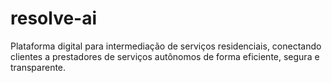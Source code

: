 # resolve-ai
Plataforma digital para intermediação de serviços residenciais, conectando clientes a prestadores de serviços autônomos de forma eficiente, segura e transparente.
